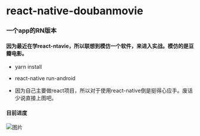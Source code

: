 # react-native-doubanmovie

### 一个app的RN版本

####  因为最近在学react-ntavie，所以联想到模仿一个软件，来进入实战。模仿的是豆瓣电影。

+ yarn install

+ react-native run-android


+ 因为自己主要做react项目，所以对于使用react-native倒是挺得心应手。废话少说直接上图吧。

#### 目前进度

![图片](https://sharkwarn.github.io/icon/react-natvie3.gif)
